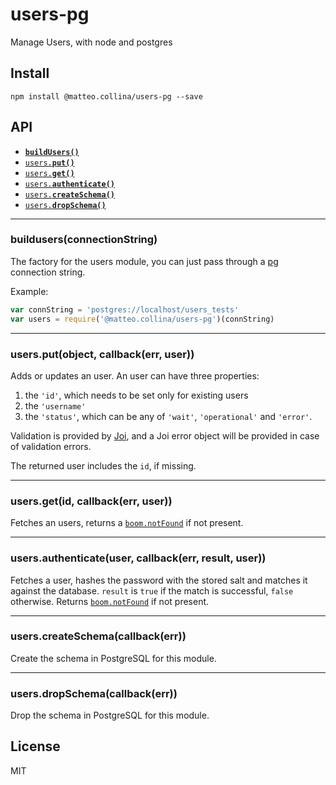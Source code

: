 # users-pg

Manage Users, with node and postgres

## Install

```
npm install @matteo.collina/users-pg --save
```

<a name="api"></a>
## API

  * <a href="#users"><code><b>buildUsers()</b></code></a>
  * <a href="#put"><code>users.<b>put()</b></code></a>
  * <a href="#get"><code>users.<b>get()</b></code></a>
  * <a href="#authenticate"><code>users.<b>authenticate()</b></code></a>
  * <a href="#createSchema"><code>users.<b>createSchema()</b></code></a>
  * <a href="#dropSchema"><code>users.<b>dropSchema()</b></code></a>

-------------------------------------------------------

<a name="users"></a>
### buildusers(connectionString)

The factory for the users module, you can just pass through a
[pg](http:/npm.im/pg) connection string.

Example:

```js
var connString = 'postgres://localhost/users_tests'
var users = require('@matteo.collina/users-pg')(connString)
```

-------------------------------------------------------

<a name="put"></a>
### users.put(object, callback(err, user))

Adds or updates an user. An user can have three properties:

1. the `'id'`, which needs to be set only for existing users
2. the `'username'`
3. the `'status'`, which can be any of
   `'wait'`, `'operational'` and `'error'`.

Validation is provided by [Joi](http://npm.im/joi), and a Joi error
object will be provided in case of validation errors.

The returned user includes the `id`, if missing.

-------------------------------------------------------

<a name="get"></a>
### users.get(id, callback(err, user))

Fetches an users, returns a
[`boom.notFound`](https://www.npmjs.com/package/boom#boom-notfound-message-data)
if not present.

-------------------------------------------------------

<a name="authenticate"></a>
### users.authenticate(user, callback(err, result, user))

Fetches a user, hashes the password with the stored salt and matches it
against the database. `result` is `true` if the match is successful,
`false` otherwise.
Returns [`boom.notFound`](https://www.npmjs.com/package/boom#boom-notfound-message-data)
if not present.

-------------------------------------------------------

<a name="createSchema"></a>
### users.createSchema(callback(err))

Create the schema in PostgreSQL for this module.

-------------------------------------------------------

<a name="dropSchema"></a>
### users.dropSchema(callback(err))

Drop the schema in PostgreSQL for this module.

## License

MIT
